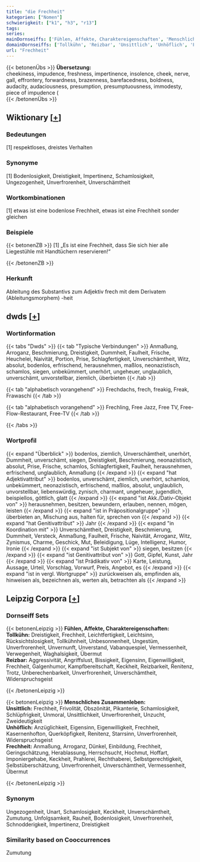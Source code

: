 ```yaml
---
title: "die Frechheit"
kategorien: ["Nomen"]
schwierigkeit: ["k1", "h3", "r13"]
tags:
series:
mainDornseiffs: ['Fühlen, Affekte, Charaktereigenschaften', 'Menschliches Zusammenleben']
domainDornseiffs: ['Tollkühn', 'Reizbar', 'Unsittlich', 'Unhöflich', 'Frechheit']
url: "Frechheit"
---
```


{{< betonenÜbs >}}
**Übersetzung:**  
cheekiness, impudence, freshness, impertinence, insolence, cheek, nerve, gall, effrontery, forwardness, brazenness, barefacedness, boldness, audacity, audaciousness, presumption, presumptuousness, immodesty, piece of impudence (  
{{< /betonenÜbs >}}

## Wiktionary [[+](https://de.wiktionary.org/wiki/Frechheit)]

### Bedeutungen
[1] respektloses, dreistes Verhalten  

### Synonyme
[1] Bodenlosigkeit, Dreistigkeit, Impertinenz, Schamlosigkeit, Ungezogenheit, Unverfrorenheit, Unverschämtheit  

### Wortkombinationen
[1] etwas ist eine bodenlose Frechheit, etwas ist eine Frechheit sonder gleichen  

### Beispiele
{{< betonenZB >}}
[1] „Es ist eine Frechheit, dass Sie sich hier alle Liegestühle mit Handtüchern reservieren!“  

{{< /betonenZB >}}
### Herkunft
Ableitung des Substantivs zum Adjektiv frech mit dem Derivatem (Ableitungsmorphem) -heit  



## dwds [[+](https://www.dwds.de/wb/Frechheit)]

### Wortinformation
{{< tabs "Dwds" >}}
{{< tab "Typische Verbindungen" >}}
Anmaßung, Arroganz, Beschmierung, Dreistigkeit, Dummheit, Faulheit, Frische, Heuchelei, Naivität, Portion, Prise, Schlagfertigkeit, Unverschämtheit, Witz, absolut, bodenlos, erfrischend, herausnehmen, maßlos, neonazistisch, schamlos, siegen, unbekümmert, unerhört, ungeheuer, unglaublich, unverschämt, unvorstellbar, ziemlich, überbieten
{{< /tab >}}

{{< tab "alphabetisch vorangehend" >}}
Frechdachs, frech, freakig, Freak, Frawaschi
{{< /tab >}}

{{< tab "alphabetisch vorangehend" >}}
Frechling, Free Jazz, Free TV, Free-Flow-Restaurant, Free-TV
{{< /tab >}}

{{< /tabs >}}

### Wortprofil
{{< expand "Überblick" >}} bodenlos, ziemlich, Unverschämtheit, unerhört, Dummheit, unverschämt, siegen, Dreistigkeit, Beschmierung, neonazistisch, absolut, Prise, Frische, schamlos, Schlagfertigkeit, Faulheit, herausnehmen, erfrischend, unglaublich, Anmaßung {{< /expand >}}
{{< expand "hat Adjektivattribut" >}} bodenlos, unverschämt, ziemlich, unerhört, schamlos, unbekümmert, neonazistisch, erfrischend, maßlos, absolut, unglaublich, unvorstellbar, liebenswürdig, zynisch, charmant, ungeheuer, jugendlich, beispiellos, göttlich, glatt {{< /expand >}}
{{< expand "ist Akk./Dativ-Objekt von" >}} herausnehmen, besitzen, bewundern, erlauben, nennen, mögen, leisten {{< /expand >}}
{{< expand "ist in Präpositionalgruppe" >}} überbieten an, Mischung aus, halten für, sprechen von {{< /expand >}}
{{< expand "hat Genitivattribut" >}} Jahr {{< /expand >}}
{{< expand "in Koordination mit" >}} Unverschämtheit, Dreistigkeit, Beschmierung, Dummheit, Versteck, Anmaßung, Faulheit, Frische, Naivität, Arroganz, Witz, Zynismus, Charme, Geschick, Mut, Beleidigung, Lüge, Intelligenz, Humor, Ironie {{< /expand >}}
{{< expand "ist Subjekt von" >}} siegen, besitzen {{< /expand >}}
{{< expand "ist Genitivattribut von" >}} Gott, Gipfel, Kunst, Jahr {{< /expand >}}
{{< expand "ist Prädikativ von" >}} Karte, Leistung, Aussage, Urteil, Vorschlag, Vorwurf, Preis, Angebot, es {{< /expand >}}
{{< expand "ist in vergl. Wortgruppe" >}} zurückweisen als, empfinden als, hinweisen als, bezeichnen als, werten als, betrachten als {{< /expand >}}

## Leipzig Corpora [[+](https://corpora.uni-leipzig.de/en/res?word=Frechheit&corpusId=deu_newscrawl-public_2018)]

### Dornseiff Sets
{{< betonenLeipzig >}}
**Fühlen, Affekte, Charaktereigenschaften:**  
**Tollkühn:** Dreistigkeit, Frechheit, Leichtfertigkeit, Leichtsinn, Rücksichtslosigkeit, Tollkühnheit, Unbesonnenheit, Ungestüm, Unverfrorenheit, Unvernunft, Unverstand, Vabanquespiel, Vermessenheit, Verwegenheit, Waghalsigkeit, Übermut  
**Reizbar:** Aggressivität, Angriffslust, Bissigkeit, Eigensinn, Eigenwilligkeit, Frechheit, Galgenhumor, Kampfbereitschaft, Keckheit, Reizbarkeit, Renitenz, Trotz, Unberechenbarkeit, Unverfrorenheit, Unverschämtheit, Widerspruchsgeist  

{{< /betonenLeipzig >}}


{{< betonenLeipzig >}}
**Menschliches Zusammenleben:**  
**Unsittlich:** Frechheit, Frivolität, Obszönität, Pikanterie, Schamlosigkeit, Schlüpfrigkeit, Unmoral, Unsittlichkeit, Unverfrorenheit, Unzucht, Zweideutigkeit  
**Unhöflich:** Anzüglichkeit, Eigensinn, Eigenwilligkeit, Frechheit, Kasernenhofton, Querköpfigkeit, Renitenz, Starrsinn, Unverfrorenheit, Widerspruchsgeist  
**Frechheit:** Anmaßung, Arroganz, Dünkel, Einbildung, Frechheit, Geringschätzung, Herablassung, Herrschsucht, Hochmut, Hoffart, Imponiergehabe, Keckheit, Prahlerei, Rechthaberei, Selbstgerechtigkeit, Selbstüberschätzung, Unverfrorenheit, Unverschämtheit, Vermessenheit, Übermut  

{{< /betonenLeipzig >}}

### Synonym
Ungezogenheit, Unart, Schamlosigkeit, Keckheit, Unverschämtheit, Zumutung, Unfolgsamkeit, Rauheit, Bodenlosigkeit, Unverfrorenheit, Schnodderigkeit, Impertinenz, Dreistigkeit


### Similarity based on Cooccurrences
Zumutung

